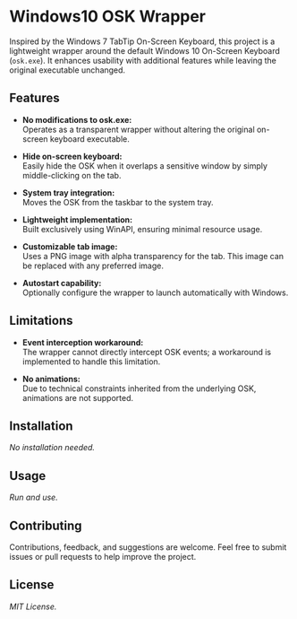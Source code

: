 # Windows10 OSK Wrapper

Inspired by the Windows 7 TabTip On-Screen Keyboard, this project is a lightweight wrapper around the default Windows 10 On-Screen Keyboard (`osk.exe`). It enhances usability with additional features while leaving the original executable unchanged.

## Features

- **No modifications to osk.exe:**  
  Operates as a transparent wrapper without altering the original on-screen keyboard executable.

- **Hide on-screen keyboard:**  
  Easily hide the OSK when it overlaps a sensitive window by simply middle-clicking on the tab.

- **System tray integration:**  
  Moves the OSK from the taskbar to the system tray.

- **Lightweight implementation:**  
  Built exclusively using WinAPI, ensuring minimal resource usage.

- **Customizable tab image:**  
  Uses a PNG image with alpha transparency for the tab. This image can be replaced with any preferred image.

- **Autostart capability:**  
  Optionally configure the wrapper to launch automatically with Windows.

## Limitations

- **Event interception workaround:**  
  The wrapper cannot directly intercept OSK events; a workaround is implemented to handle this limitation.

- **No animations:**  
  Due to technical constraints inherited from the underlying OSK, animations are not supported.

## Installation

*No installation needed.*

## Usage

*Run and use.*

## Contributing

Contributions, feedback, and suggestions are welcome. Feel free to submit issues or pull requests to help improve the project.

## License

*MIT License.*

